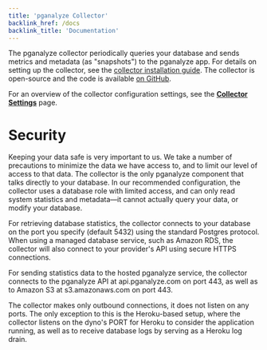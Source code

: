 ```yaml
---
title: 'pganalyze Collector'
backlink_href: /docs
backlink_title: 'Documentation'
---
```


The pganalyze collector periodically queries your database and sends metrics and metadata (as "snapshots") to
the pganalyze app. For details on setting up the collector, see the [collector installation guide](/docs/install).
The collector is open-source and the code is available [on GitHub](https://github.com/pganalyze/collector).

For an overview of the collector configuration settings, see the **[Collector Settings](/docs/collector/settings)** page.

# Security

Keeping your data safe is very important to us. We take a number of precautions to minimize the data
we have access to, and to limit our level of access to that data. The collector is the only pganalyze
component that talks directly to your database. In our recommended configuration, the collector uses
a database role with limited access, and can only read system statistics and metadata&mdash;it cannot actually
query your data, or modify your database.

For retrieving database statistics, the collector connects to your database on the port you specify (default 5432)
using the standard Postgres protocol. When using a managed database service, such as Amazon RDS, the collector
will also connect to your provider's API using secure HTTPS connections.

For sending statistics data to the hosted pganalyze service, the collector connects to the pganalyze API at
api.pganalyze.com on port 443, as well as to Amazon S3 at s3.amazonaws.com on port 443.

The collector makes only outbound connections, it does not listen on any ports. The only exception to this is the
Heroku-based setup, where the collector listens on the dyno's PORT for Heroku to consider the application running,
as well as to receive database logs by serving as a Heroku log drain.

